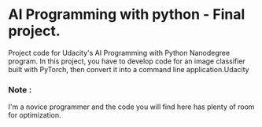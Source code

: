 # AI Programming with python - Final project.
Project code for Udacity's AI Programming with Python Nanodegree program. In this project, you have to develop code for an image classifier built with PyTorch, then convert it into a command line application.Udacity 
### Note :
I'm  a novice programmer and the code you will find here has plenty of room for optimization. 
